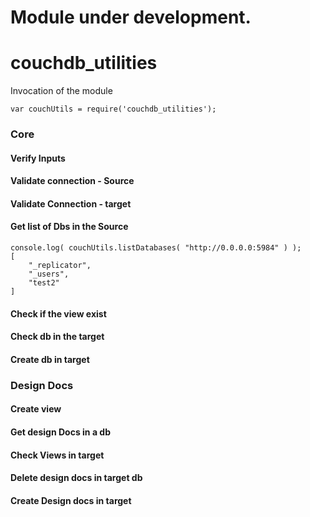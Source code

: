 # Module under development.

# couchdb_utilities

Invocation of the module
```
var couchUtils = require('couchdb_utilities');
```

### Core
#### Verify Inputs
#### Validate connection - Source
#### Validate Connection - target
#### Get list of Dbs in the Source

```
console.log( couchUtils.listDatabases( "http://0.0.0.0:5984" ) );
[
    "_replicator",
    "_users",
    "test2"
]
```

#### Check if the view exist
#### Check db in the target
#### Create db in target

### Design Docs
#### Create view
#### Get design Docs in a db
#### Check Views in target
#### Delete design docs in target db
#### Create Design docs in target
